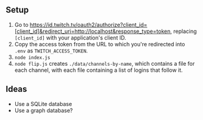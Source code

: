## Setup

1. Go to https://id.twitch.tv/oauth2/authorize?client_id=[client_id]&redirect_uri=http://localhost&response_type=token, replacing `[client_id]` with your application's client ID.
2. Copy the access token from the URL to which you're redirected into `.env` as `TWITCH_ACCESS_TOKEN`.
3. `node index.js`
4. `node flip.js` creates `./data/channels-by-name`, which contains a file for each channel, with each file containing a list of logins that follow it.

## Ideas

- Use a SQLite database
- Use a graph database?

